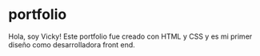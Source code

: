 # portfolio
Hola, soy Vicky!
Este portfolio fue creado con HTML y CSS y es mi primer diseño 
como desarrolladora front end.
